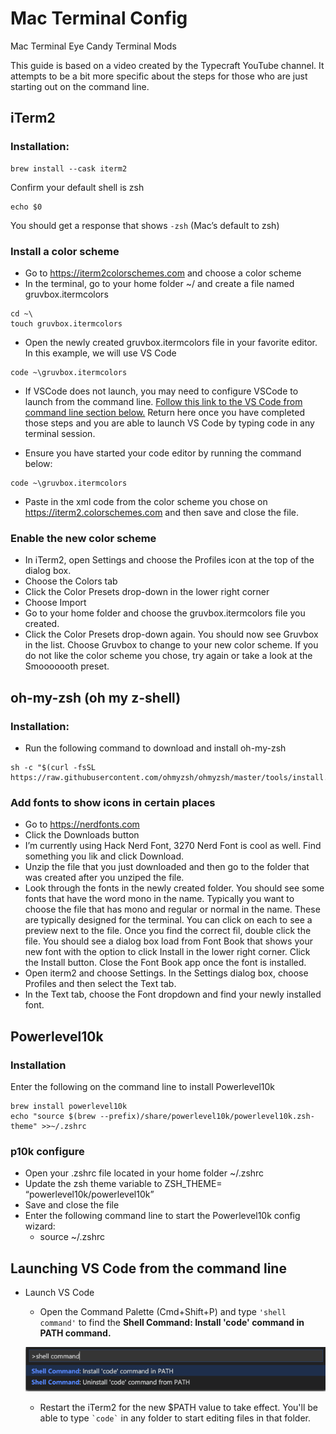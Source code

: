 # Mac Terminal Config

Mac Terminal Eye Candy Terminal Mods

This guide is based on a video created by the Typecraft YouTube channel. It attempts to be a bit more specific about the steps for those who are just starting out on the command line.

## iTerm2

### Installation:

```
brew install --cask iterm2
```

Confirm your default shell is zsh

```
echo $0
```

You should get a response that shows `-zsh` (Mac’s default to zsh)

### Install a color scheme

- Go to <https://iterm2colorschemes.com> and choose a color scheme
- In the terminal, go to your home folder ~/ and create a file named gruvbox.itermcolors

```
cd ~\
touch gruvbox.itermcolors
```

- Open the newly created gruvbox.itermcolors file in your favorite editor. In this example, we will use VS Code

```
code ~\gruvbox.itermcolors
```

- If VSCode does not launch, you may need to configure VSCode to launch from the command line. [Follow this link to the VS Code from command line section below.](#Launching-VS-Code-from-the-command-line) Return here once you have completed those steps and you are able to launch VS Code by typing code in any terminal session.

- Ensure you have started your code editor by running the command below:

```
code ~\gruvbox.itermcolors
```

- Paste in the xml code from the color scheme you chose on <https://iterm2.colorschemes.com> and then save and close the file.

### Enable the new color scheme

- In iTerm2, open Settings and choose the Profiles icon at the top of the dialog box.
- Choose the Colors tab
- Click the Color Presets drop-down in the lower right corner
- Choose Import
- Go to your home folder and choose the gruvbox.itermcolors file you created.
- Click the Color Presets drop-down again. You should now see Gruvbox in the list. Choose Gruvbox to change to your new color scheme. If you do not like the color scheme you chose, try again or take a look at the Smooooooth preset.

## oh-my-zsh (oh my z-shell)

### Installation:

- Run the following command to download and install oh-my-zsh

```
sh -c "$(curl -fsSL https://raw.githubusercontent.com/ohmyzsh/ohmyzsh/master/tools/install.sh)"
```

### Add fonts to show icons in certain places

- Go to <https://nerdfonts.com>
- Click the Downloads button
- I’m currently using Hack Nerd Font, 3270 Nerd Font is cool as well. Find something you lik and click Download.
- Unzip the file that you just downloaded and then go to the folder that was created after you unziped the file.
- Look through the fonts in the newly created folder. You should see some fonts that have the word mono in the name. Typically you want to choose the file that has mono and regular or normal in the name. These are typically designed for the terminal. You can click on each to see a preview next to the file. Once you find the correct fil, double click the file. You should see a dialog box load from Font Book that shows your new font with the option to click Install in the lower right corner. Click the Install button. Close the Font Book app once the font is installed.
- Open iterm2 and choose Settings. In the Settings dialog box, choose Profiles and then select the Text tab.
- In the Text tab, choose the Font dropdown and find your newly installed font.

## Powerlevel10k

### Installation

Enter the following on the command line to install Powerlevel10k

```
brew install powerlevel10k
echo "source $(brew --prefix)/share/powerlevel10k/powerlevel10k.zsh-theme" >>~/.zshrc
```

### p10k configure

- Open your .zshrc file located in your home folder ~/.zshrc
- Update the zsh theme variable to ZSH_THEME= “powerlevel10k/powerlevel10k”
- Save and close the file
- Enter the following command line to start the Powerlevel10k config wizard:
  - source ~/.zshrc

## Launching VS Code from the command line

- Launch VS Code

  - Open the Command Palette (Cmd+Shift+P) and type `'shell command'` to find the **Shell Command: Install 'code' command in PATH command.**

  ![Image of VS Code Command Palette](./images/codeCommandLine.png)

  - Restart the iTerm2 for the new $PATH value to take effect. You'll be able to type `` `code` `` in any folder to start editing files in that folder.
